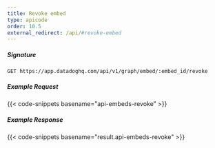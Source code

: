 ```yaml
---
title: Revoke embed
type: apicode
order: 10.5
external_redirect: /api/#revoke-embed
---
```


##### Signature
`GET https://app.datadoghq.com/api/v1/graph/embed/:embed_id/revoke`
##### Example Request
{{< code-snippets basename="api-embeds-revoke" >}}
##### Example Response
{{< code-snippets basename="result.api-embeds-revoke" >}}
